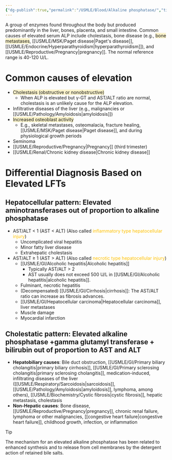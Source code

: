 ```yaml
---
{"dg-publish":true,"permalink":"/USMLE/Blood/Alkaline phosphatase/","title":"Alkaline phosphatase","tags":["t1"]}
---
```


A group of enzymes found throughout the body but produced predominantly in the liver, bones, placenta, and small intestine. Common causes of elevated serum ALP include cholestasis, bone disease (e.g., <span style="background:rgba(240, 200, 0, 0.2)">bone metastases</span>, [[USMLE/MSK/Paget disease\|Paget's disease]], [[USMLE/Endocrine/Hyperparathyroidism\|hyperparathyroidism]]), and [[USMLE/Reproductive/Pregnancy\|pregnancy]]. The normal reference range is 40-120 U/L.
# Common causes of elevation
- <span style="background:rgba(240, 200, 0, 0.2)">Cholestasis (obstructive or nonobstructive)</span>
	- When ALP is elevated but γ-GT and AST/ALT ratio are normal, cholestasis is an unlikely cause for the ALP elevation.
- Infiltrative diseases of the liver (e.g., malignancies or [[USMLE/Pathology/Amyloidosis\|amyloidosis]])
- <span style="background:rgba(240, 200, 0, 0.2)">Increased osteoblast activity </span>
	- E.g., skeletal metastases, osteomalacia, fracture healing, [[USMLE/MSK/Paget disease\|Paget disease]], and during physiological growth periods
- Seminoma
- [[USMLE/Reproductive/Pregnancy\|Pregnancy]] (third trimester)
- [[USMLE/Renal/Chronic kidney disease\|Chronic kidney disease]]
# Differential Diagnosis Based on Elevated LFTs

## Hepatocellular pattern: Elevated aminotransferases out of proportion to alkaline phosphatase
- AST/ALT < 1 (AST < ALT) (Also called <font color="#ffc000">inflammatory type hepatocellular injury</font>)
	- Uncomplicated viral hepatitis
	- Minor fatty liver disease
	- Extrahepatic cholestasis
- AST/ALT ≥ 1 (AST > ALT) (Also called <font color="#ffc000">necrotic type hepatocellular injury</font>)
	- [[USMLE/GI/Alcoholic hepatitis\|Alcoholic hepatitis]]
		- Typically AST/ALT > 2
		- AST usually does not exceed 500 U/L in [[USMLE/GI/Alcoholic hepatitis\|alcoholic hepatitis]].
	- Fulminant, necrotic hepatitis
	- (Decompensated) [[USMLE/GI/Cirrhosis\|cirrhosis]]: The AST/ALT ratio can increase as fibrosis advances.
	- [[USMLE/GI/Hepatocellular carcinoma\|Hepatocellular carcinoma]], liver metastases
	- Muscle damage 
	- Myocardial infarction
## Cholestatic pattern: Elevated alkaline phosphatase +gamma glutamyl transferase + bilirubin out of proportion to AST and ALT

- **Hepatobiliary causes**: Bile duct obstruction, [[USMLE/GI/Primary biliary cholangitis\|primary biliary cirrhosis]], [[USMLE/GI/Primary sclerosing cholangitis\|primary sclerosing cholangitis]], medication-induced, infiltrating diseases of the liver ([[USMLE/Respiratory/Sarcoidosis\|sarcoidosis]], [[USMLE/Pathology/Amyloidosis\|amyloidosis]], lymphoma, among others), [[USMLE/Biochemistry/Cystic fibrosis\|cystic fibrosis]], hepatic metastasis, cholestasis
- **Non-Hepatic causes**: Bone disease, [[USMLE/Reproductive/Pregnancy\|pregnancy]], chronic renal failure, lymphoma or other malignancies, [[congestive heart failure\|congestive heart failure]], childhood growth, infection, or inflammation
>[!tip] 
>The mechanism for an elevated alkaline phosphatase has been related to enhanced synthesis and to release from cell membranes by the detergent action of retained bile salts.
